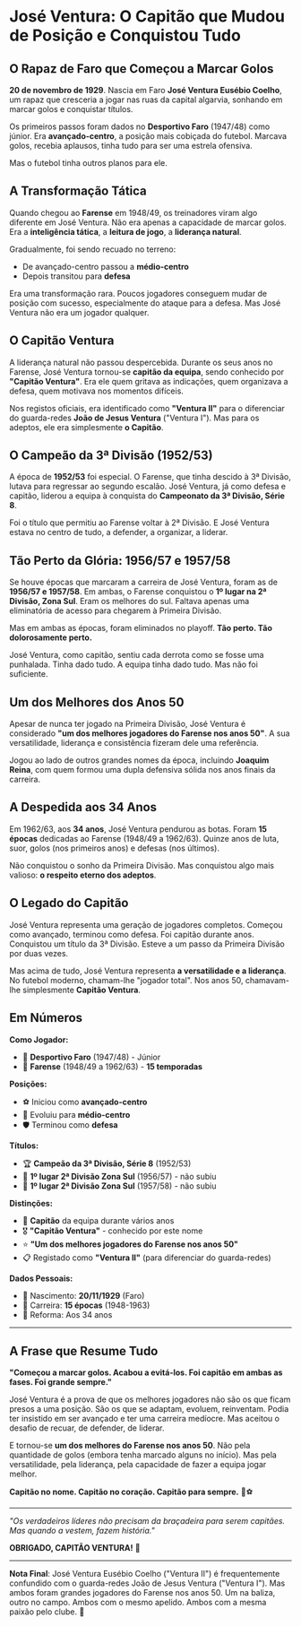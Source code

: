 # José Ventura: O Capitão que Mudou de Posição e Conquistou Tudo

## O Rapaz de Faro que Começou a Marcar Golos

**20 de novembro de 1929**. Nascia em Faro **José Ventura Eusébio Coelho**, um rapaz que cresceria a jogar nas ruas da capital algarvia, sonhando em marcar golos e conquistar títulos.

Os primeiros passos foram dados no **Desportivo Faro** (1947/48) como júnior. Era **avançado-centro**, a posição mais cobiçada do futebol. Marcava golos, recebia aplausos, tinha tudo para ser uma estrela ofensiva.

Mas o futebol tinha outros planos para ele.

## A Transformação Tática

Quando chegou ao **Farense** em 1948/49, os treinadores viram algo diferente em José Ventura. Não era apenas a capacidade de marcar golos. Era a **inteligência tática**, a **leitura de jogo**, a **liderança natural**.

Gradualmente, foi sendo recuado no terreno:
- De avançado-centro passou a **médio-centro**
- Depois transitou para **defesa**

Era uma transformação rara. Poucos jogadores conseguem mudar de posição com sucesso, especialmente do ataque para a defesa. Mas José Ventura não era um jogador qualquer.

## O Capitão Ventura

A liderança natural não passou despercebida. Durante os seus anos no Farense, José Ventura tornou-se **capitão da equipa**, sendo conhecido por **"Capitão Ventura"**. Era ele quem gritava as indicações, quem organizava a defesa, quem motivava nos momentos difíceis.

Nos registos oficiais, era identificado como **"Ventura II"** para o diferenciar do guarda-redes **João de Jesus Ventura** ("Ventura I"). Mas para os adeptos, ele era simplesmente **o Capitão**.

## O Campeão da 3ª Divisão (1952/53)

A época de **1952/53** foi especial. O Farense, que tinha descido à 3ª Divisão, lutava para regressar ao segundo escalão. José Ventura, já como defesa e capitão, liderou a equipa à conquista do **Campeonato da 3ª Divisão, Série 8**.

Foi o título que permitiu ao Farense voltar à 2ª Divisão. E José Ventura estava no centro de tudo, a defender, a organizar, a liderar.

## Tão Perto da Glória: 1956/57 e 1957/58

Se houve épocas que marcaram a carreira de José Ventura, foram as de **1956/57 e 1957/58**. Em ambas, o Farense conquistou o **1º lugar na 2ª Divisão, Zona Sul**. Eram os melhores do sul. Faltava apenas uma eliminatória de acesso para chegarem à Primeira Divisão.

Mas em ambas as épocas, foram eliminados no playoff. **Tão perto. Tão dolorosamente perto.**

José Ventura, como capitão, sentiu cada derrota como se fosse uma punhalada. Tinha dado tudo. A equipa tinha dado tudo. Mas não foi suficiente.

## Um dos Melhores dos Anos 50

Apesar de nunca ter jogado na Primeira Divisão, José Ventura é considerado **"um dos melhores jogadores do Farense nos anos 50"**. A sua versatilidade, liderança e consistência fizeram dele uma referência.

Jogou ao lado de outros grandes nomes da época, incluindo **Joaquim Reina**, com quem formou uma dupla defensiva sólida nos anos finais da carreira.

## A Despedida aos 34 Anos

Em 1962/63, aos **34 anos**, José Ventura pendurou as botas. Foram **15 épocas** dedicadas ao Farense (1948/49 a 1962/63). Quinze anos de luta, suor, golos (nos primeiros anos) e defesas (nos últimos).

Não conquistou o sonho da Primeira Divisão. Mas conquistou algo mais valioso: **o respeito eterno dos adeptos**.

## O Legado do Capitão

José Ventura representa uma geração de jogadores completos. Começou como avançado, terminou como defesa. Foi capitão durante anos. Conquistou um título da 3ª Divisão. Esteve a um passo da Primeira Divisão por duas vezes.

Mas acima de tudo, José Ventura representa **a versatilidade e a liderança**. No futebol moderno, chamam-lhe "jogador total". Nos anos 50, chamavam-lhe simplesmente **Capitão Ventura**.

## Em Números

**Como Jogador:**
- 🎽 **Desportivo Faro** (1947/48) - Júnior
- 🎽 **Farense** (1948/49 a 1962/63) - **15 temporadas**

**Posições:**
- ⚽ Iniciou como **avançado-centro**
- 🎯 Evoluiu para **médio-centro**
- 🛡️ Terminou como **defesa**

**Títulos:**
- 🏆 **Campeão da 3ª Divisão, Série 8** (1952/53)
- 🥇 **1º lugar 2ª Divisão Zona Sul** (1956/57) - não subiu
- 🥇 **1º lugar 2ª Divisão Zona Sul** (1957/58) - não subiu

**Distinções:**
- 👑 **Capitão** da equipa durante vários anos
- 🎖️ **"Capitão Ventura"** - conhecido por este nome
- ⭐ **"Um dos melhores jogadores do Farense nos anos 50"**
- 📋 Registado como **"Ventura II"** (para diferenciar do guarda-redes)

**Dados Pessoais:**
- 📅 Nascimento: **20/11/1929** (Faro)
- 🏃 Carreira: **15 épocas** (1948-1963)
- 🎂 Reforma: Aos 34 anos

---

## A Frase que Resume Tudo

**"Começou a marcar golos. Acabou a evitá-los. Foi capitão em ambas as fases. Foi grande sempre."**

José Ventura é a prova de que os melhores jogadores não são os que ficam presos a uma posição. São os que se adaptam, evoluem, reinventam. Podia ter insistido em ser avançado e ter uma carreira medíocre. Mas aceitou o desafio de recuar, de defender, de liderar.

E tornou-se **um dos melhores do Farense nos anos 50**. Não pela quantidade de golos (embora tenha marcado alguns no início). Mas pela versatilidade, pela liderança, pela capacidade de fazer a equipa jogar melhor.

**Capitão no nome. Capitão no coração. Capitão para sempre.** 🦁⚽

---

*"Os verdadeiros líderes não precisam da braçadeira para serem capitães. Mas quando a vestem, fazem história."*

**OBRIGADO, CAPITÃO VENTURA!** 🙏

---

**Nota Final**: José Ventura Eusébio Coelho ("Ventura II") é frequentemente confundido com o guarda-redes João de Jesus Ventura ("Ventura I"). Mas ambos foram grandes jogadores do Farense nos anos 50. Um na baliza, outro no campo. Ambos com o mesmo apelido. Ambos com a mesma paixão pelo clube. 🦁
